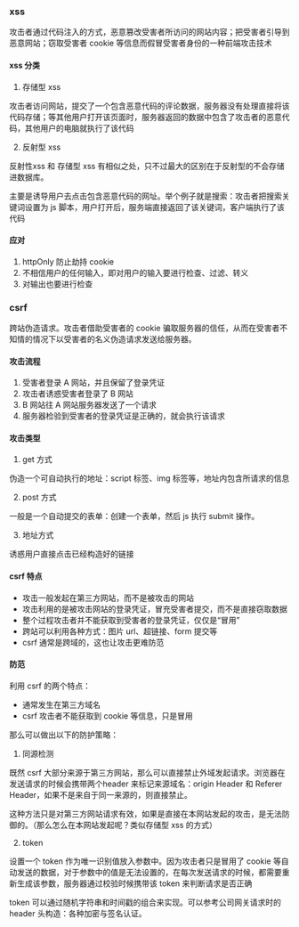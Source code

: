 ### xss

攻击者通过代码注入的方式，恶意篡改受害者所访问的网站内容；把受害者引导到恶意网站；窃取受害者 cookie 等信息而假冒受害者身份的一种前端攻击技术

#### xss 分类

1. 存储型 xss

  攻击者访问网站，提交了一个包含恶意代码的评论数据，服务器没有处理直接将该代码存储；等其他用户打开该页面时，服务器返回的数据中包含了攻击者的恶意代码，其他用户的电脑就执行了该代码

2. 反射型 xss

  反射性xss 和 存储型 xss 有相似之处，只不过最大的区别在于反射型的不会存储进数据库。

  主要是诱导用户去点击包含恶意代码的网址。举个例子就是搜索：攻击者把搜索关键词设置为 js 脚本，用户打开后，服务端直接返回了该关键词，客户端执行了该代码

#### 应对

1. httpOnly 防止劫持 cookie
2. 不相信用户的任何输入，即对用户的输入要进行检查、过滤、转义
3. 对输出也要进行检查

### csrf

跨站伪造请求。攻击者借助受害者的 cookie 骗取服务器的信任，从而在受害者不知情的情况下以受害者的名义伪造请求发送给服务器。

#### 攻击流程

1. 受害者登录 A 网站，并且保留了登录凭证
2. 攻击者诱惑受害者登录了 B 网站
3. B 网站往 A 网站服务器发送了一个请求
4. 服务器检验到受害者的登录凭证是正确的，就会执行该请求

#### 攻击类型

1. get 方式

  伪造一个可自动执行的地址：script 标签、img 标签等，地址内包含所请求的信息

2. post 方式
   
  一般是一个自动提交的表单：创建一个表单，然后 js 执行 submit 操作。

3. 地址方式
   
  诱惑用户直接点击已经构造好的链接

#### csrf 特点

- 攻击一般发起在第三方网站，而不是被攻击的网站
- 攻击利用的是被攻击网站的登录凭证，冒充受害者提交，而不是直接窃取数据
- 整个过程攻击者并不能获取到受害者的登录凭证，仅仅是“冒用”
- 跨站可以利用各种方式：图片 url、超链接、form 提交等
- csrf 通常是跨域的，这也让攻击更难防范

#### 防范

利用 csrf 的两个特点：

- 通常发生在第三方域名
- csrf 攻击者不能获取到 cookie 等信息，只是冒用

那么可以做出以下的防护策略：

1. 同源检测
   
  既然 csrf 大部分来源于第三方网站，那么可以直接禁止外域发起请求。浏览器在发送请求的时候会携带两个header 来标记来源域名：origin Header 和 Referer Header，如果不是来自于同一来源的，则直接禁止。

  这种方法只是对第三方网站请求有效，如果是直接在本网站发起的攻击，是无法防御的。（那么怎么在本网站发起呢？类似存储型 xss 的方式）

2. token

  设置一个 token 作为唯一识别值放入参数中。因为攻击者只是冒用了 cookie 等自动发送的数据，对于参数中的值是无法设置的，在每次发送请求的时候，都需要重新生成该参数，服务器通过校验时候携带该 token 来判断请求是否正确

  token 可以通过随机字符串和时间戳的组合来实现。可以参考公司网关请求时的 header 头构造：各种加密与签名认证。
